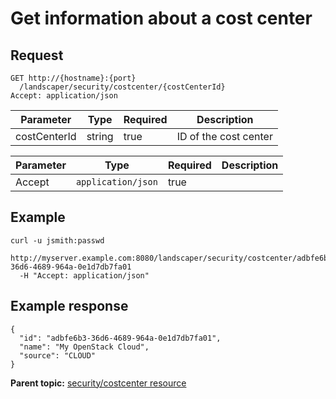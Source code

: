 # Get information about a cost center

## Request

```
GET http://{hostname}:{port}
  /landscaper/security/costcenter/{costCenterId}
Accept: application/json

```

|Parameter|Type|Required|Description|
|---------|----|--------|-----------|
|costCenterId|string|true|ID of the cost center|

|Parameter|Type|Required|Description|
|---------|----|--------|-----------|
|Accept|`application/json`|true| |

## Example

```
curl -u jsmith:passwd 
  http://myserver.example.com:8080/landscaper/security/costcenter/adbfe6b3-36d6-4689-964a-0e1d7db7fa01
  -H "Accept: application/json"
```

## Example response

```
{
  "id": "adbfe6b3-36d6-4689-964a-0e1d7db7fa01",
  "name": "My OpenStack Cloud",
  "source": "CLOUD"
}
```

**Parent topic:** [security/costcenter resource](../../com.edt.api.doc/topics/security_costcenter_.md)

